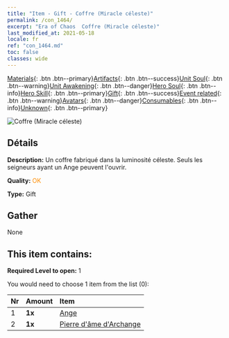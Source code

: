 ```yaml
---
title: "Item - Gift - Coffre (Miracle céleste)"
permalink: /con_1464/
excerpt: "Era of Chaos  Coffre (Miracle céleste)"
last_modified_at: 2021-05-18
locale: fr
ref: "con_1464.md"
toc: false
classes: wide
---
```

 [Materials](/ItemsFR/){: .btn .btn--primary}[Artifacts](/ItemsFR/Artifacts/){: .btn .btn--success}[Unit Soul](/ItemsFR/UnitSoul/){: .btn .btn--warning}[Unit Awakening](/ItemsFR/UnitAwakening/){: .btn .btn--danger}[Hero Soul](/ItemsFR/HeroSoul/){: .btn .btn--info}[Hero Skill](/ItemsFR/HeroSkill/){: .btn .btn--primary}[Gift](/ItemsFR/Gift/){: .btn .btn--success}[Event related](/ItemsFR/Events/){: .btn .btn--warning}[Avatars](/ItemsFR/Avatars/){: .btn .btn--danger}[Consumables](/ItemsFR/Consumables/){: .btn .btn--info}[Unknown](/ItemsFR/Unknown/){: .btn .btn--primary}

 ![Coffre (Miracle céleste)](/images/t/i_907021.png)

## Détails
 **Description:** Un coffre fabriqué dans la luminosité céleste. Seuls les seigneurs ayant un Ange peuvent l'ouvrir.

 **Quality:** <span style="color: #FF8C00">OK</span>

 **Type:** Gift

## Gather

  None

## This item contains:

 **Required Level to open:** 1

 You would need to choose 1 item from the list (0):

  | Nr | Amount |     Item    |
  |:---|:-------|:------------|
  | 1 |  **1x** | [Ange](/ItemsFR/unt_196/) |  | 
  | 2 |  **1x** | [Pierre d'âme d'Archange](/ItemsFR/unt_288/) |  | 
